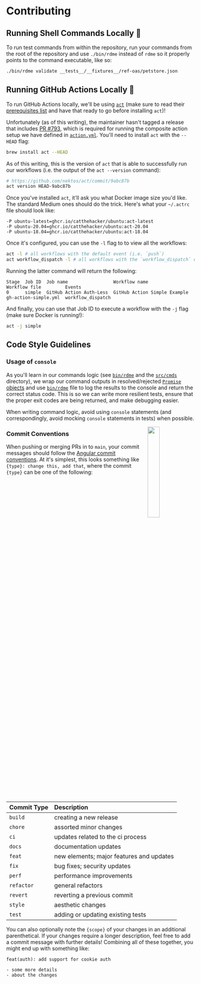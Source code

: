 # Contributing

## Running Shell Commands Locally 🐚

To run test commands from within the repository, run your commands from the root of the repository and use `./bin/rdme` instead of `rdme` so it properly points to the command executable, like so:

```sh
./bin/rdme validate __tests__/__fixtures__/ref-oas/petstore.json
```

## Running GitHub Actions Locally 🐳

To run GitHub Actions locally, we'll be using [`act`](https://github.com/nektos/act) (make sure to read their [prerequisites list](https://github.com/nektos/act#necessary-prerequisites-for-running-act) and have that ready to go before installing `act`)!

Unfortunately (as of this writing), the maintainer hasn't tagged a release that includes [PR #793](https://github.com/nektos/act/issues/793), which is required for running the composite action setup we have defined in [`action.yml`](action.yml). You'll need to install `act` with the `--HEAD` flag:

```sh
brew install act --HEAD
```

As of this writing, this is the version of `act` that is able to successfully run our workflows (i.e. the output of the `act --version` command):

```sh
# https://github.com/nektos/act/commit/9abc87b
act version HEAD-9abc87b
```

Once you've installed `act`, it'll ask you what Docker image size you'd like. The standard Medium ones should do the trick. Here's what your `~/.actrc` file should look like:

```
-P ubuntu-latest=ghcr.io/catthehacker/ubuntu:act-latest
-P ubuntu-20.04=ghcr.io/catthehacker/ubuntu:act-20.04
-P ubuntu-18.04=ghcr.io/catthehacker/ubuntu:act-18.04
```

Once it's configured, you can use the `-l` flag to to view all the workflows:

```sh
act -l # all workflows with the default event (i.e. `push`)
act workflow_dispatch -l # all workflows with the `workflow_dispatch` event
```

Running the latter command will return the following:

```
Stage  Job ID  Job name                 Workflow name                 Workflow file         Events
0      simple  GitHub Action Auth-Less  GitHub Action Simple Example  gh-action-simple.yml  workflow_dispatch
```

And finally, you can use that Job ID to execute a workflow with the `-j` flag (make sure Docker is running!):

```sh
act -j simple
```

## Code Style Guidelines

### Usage of `console`

As you'll learn in our commands logic (see [`bin/rdme`](bin/rdme) and the [`src/cmds`](src/cmds) directory), we wrap our command outputs in resolved/rejected [`Promise` objects](https://developer.mozilla.org/en-US/docs/Web/JavaScript/Reference/Global_Objects/Promise) and use [`bin/rdme`](bin/rdme) file to log the results to the console and return the correct status code. This is so we can write more resilient tests, ensure that the proper exit codes are being returned, and make debugging easier.

When writing command logic, avoid using `console` statements (and correspondingly, avoid mocking `console` statements in tests) when possible.

<img align="right" width="25%" style="margin-bottom: 2em" src="https://owlbert.io/images/owlberts-png/Waiter.psd.png">

### Commit Conventions

When pushing or merging PRs in to `main`, your commit messages should follow the [Angular commit conventions](https://github.com/angular/angular.js/blob/master/DEVELOPERS.md#-git-commit-guidelines). At it's simplest, this looks something like `{type}: change this, add that`, where the commit `{type}` can be one of the following:

| Commit Type | Description                              |
| :---------- | :--------------------------------------- |
| `build`     | creating a new release                   |
| `chore`     | assorted minor changes                   |
| `ci`        | updates related to the ci process        |
| `docs`      | documentation updates                    |
| `feat`      | new elements; major features and updates |
| `fix`       | bug fixes; security updates              |
| `perf`      | performance improvements                 |
| `refactor`  | general refactors                        |
| `revert`    | reverting a previous commit              |
| `style`     | aesthetic changes                        |
| `test`      | adding or updating existing tests        |

You can also optionally note the `{scope}` of your changes in an additional parenthetical. If your changes require a longer description, feel free to add a commit message with further details! Combining all of these together, you might end up with something like:

```text
feat(auth): add support for cookie auth

- some more details
- about the changes
```
